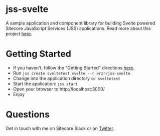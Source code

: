 # jss-svelte

A sample application and component library for building Svelte powered Sitecore JavaScript Services (JSS) applications. Read more about this project [here](https://www.adamlamarre.com/svelte-powered-sitecore-jss/).

# Getting Started
* If you haven't, follow the "Getting Started" directions [here](https://jss.sitecore.com/docs).
* Run `jss create sveltetest svelte --r erzr/jss-svelte`
* Change into the application directory `cd sveltetest`
* Start the application: `jss start`
* Open your browser to http://localhost:3000/
* Enjoy

# Questions
Get in touch with me on Sitecore Slack or on [Twitter](https://twitter.com/erzr).